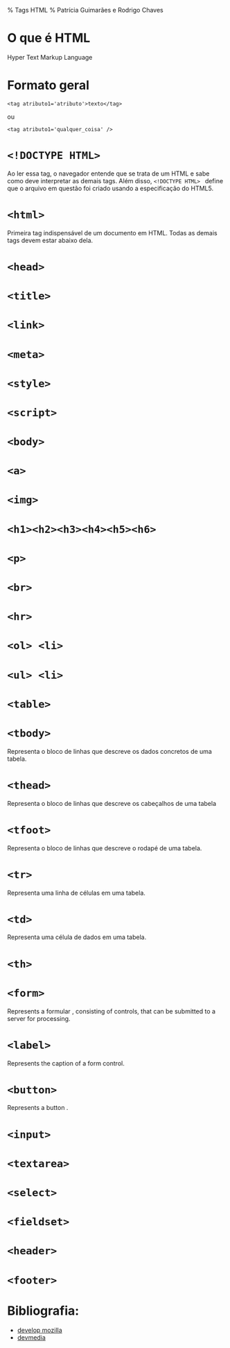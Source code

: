 % Tags HTML
% Patrícia Guimarães e Rodrigo Chaves

# O que é HTML

Hyper Text Markup Language

# Formato geral

`<tag atributo1='atributo'>texto</tag>`

ou

`<tag atributo1='qualquer_coisa' />`

<!-- aprender a centralizar o título -->
<!-- ### Iniciando um documento em HTML -->

# `<!DOCTYPE HTML> `

 Ao ler essa tag, o navegador entende que se trata de um HTML e sabe como deve 
interpretar as demais tags. Além disso, `<!DOCTYPE HTML> ` define que o arquivo
em questão foi criado usando a especificação do HTML5.

# `<html>` 

Primeira tag indispensável de um documento em HTML. 
Todas as demais tags devem estar abaixo dela. 

<!-- aprender a centralizar o título -->
<!-- # Inserindo meta informações -->

# `<head>`

# `<title>`

# `<link>`

# `<meta>`

# `<style>`

# `<script>`


<!-- ### Corpo do documento -->

# `<body>`

# `<a>`

# `<img>`

# `<h1><h2><h3><h4><h5><h6>`

# `<p>`

# `<br>`

# `<hr>`

<!-- ### Lista -->

# `<ol> <li>`

# `<ul> <li>`

<!-- ### Tabela -->
<!-- REMOVER <col>	Representa uma coluna da tabela. -->

# `<table>`

# `<tbody>`

Representa o bloco de linhas que descreve os dados concretos de uma tabela.

# `<thead>`

Representa o bloco de linhas que descreve os cabeçalhos de uma tabela

# `<tfoot>`

Representa o bloco de linhas que descreve o rodapé de uma tabela.

# `<tr>`

Representa uma linha de células em uma tabela.

# `<td>`

Representa uma célula de dados em uma tabela.

# `<th>`


<!-- ### Formulário -->

# `<form>`

Represents a formular , consisting of controls, that can be submitted to a server for processing.

# `<label>`

Represents the caption of a form control.

# `<button>`

Represents a button .

# `<input>`

# `<textarea>`

# `<select>`

# `<fieldset>`

<!-- html5 -->

# `<header>`

# `<footer>`

# Bibliografia:

+ [develop mozilla](https://developer.mozilla.org/pt-BR/docs/Web/HTML/HTML5/HTML5_element_list)
+ [devmedia](http://www.devmedia.com.br/comandos-e-tags-html5/23618)

